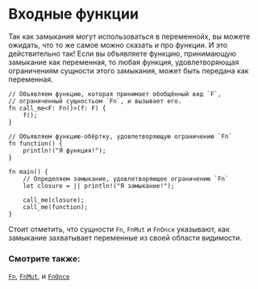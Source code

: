 # Входные функции

Так как замыкания могут использоваться в переменнойх, вы можете ожидать, что то
же самое можно сказать и про функции. И это действительно так! Если вы
объявляете функцию, принимающую замыкание как переменная, то любая функция,
удовлетворяющая ограничениям сущности этого замыкания, может быть передана как
переменная.

```rust,editable
// Объявляем функцию, которая принимает обобщённый вид `F`,
// ограниченный сущностьом `Fn`, и вызывает его.
fn call_me<F: Fn()>(f: F) {
    f();
}

// Объявляем функцию-обёртку, удовлетворяющую ограничению `Fn`
fn function() {
    println!("Я функция!");
}

fn main() {
    // Определяем замыкание, удовлетворяющее ограничению `Fn`
    let closure = || println!("Я замыкание!");

    call_me(closure);
    call_me(function);
}
```

Стоит отметить, что сущности `Fn`, `FnMut` и `FnOnce` указывают, как
замыкание захватывает переменные из своей области видимости.

### Смотрите также:

[`Fn`](https://doc.rust-lang.org/std/ops/trait.Fn.html), [`FnMut`](https://doc.rust-lang.org/std/ops/trait.FnMut.html), и [`FnOnce`](https://doc.rust-lang.org/std/ops/trait.FnOnce.html)
